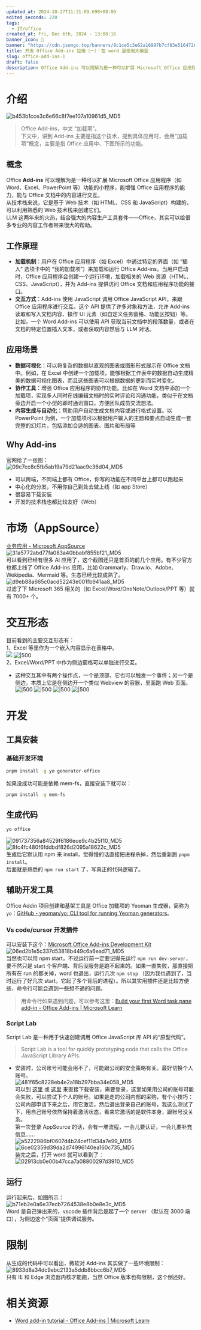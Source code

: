 ```yaml
---
updated_at: 2024-10-27T11:31:09.698+08:00
edited_seconds: 220
tags:
  - IT/office
created_at: Fri, Dec 6th, 2024 - 13:08:16
banner_icon: 🍷
banner: "https://cdn.jsongo.top/banners/8c1ce5c3e62a16997b7cf83e5164726c.jpg"
title: 开发 Office Add-ins 应用（一）：在 word 里使用大模型
slug: office-add-ins-1
draft: false
description: Office Add-ins 可以理解为是一种可以扩展 Microsoft Office 应用程序（如 Word、Excel、PowerPoint 等）功能的小程序，能增强 Office 应用程序的能力，能与 Office 文档中的内容进行交互。从技术栈来说，它是基于 Web 技术
---
```

# 介绍
![b453b1cce3c6e66c8f7ee107a10961d5_MD5](https://cdn.jsongo.top/2024/12/d306f3c989ebb5b3882644abfbd5a49d.webp)
>  Office Add-ins，中文 “加载项”。  
>  下文中，讲到 Add-ins 主要是指这个技术，提到具体应用时，会用“加载项”概念，主要是指 Office 应用中、下图所示的功能。
## 概念
Office **Add-ins** 可以理解为是一种可以扩展 Microsoft Office 应用程序（如 Word、Excel、PowerPoint 等）功能的小程序，能增强 Office 应用程序的能力，能与 Office 文档中的内容进行交互。  
从技术栈来说，它是基于 Web 技术（如 HTML、CSS 和 JavaScript）构建的，可以利用熟悉的 Web 技术栈来创建它们。  
LLM 这两年来的火热，结合强大的内容生产工具套件——Office，其实可以给很多专业的内容工作者带来很大的帮助。
## 工作原理
- **加载机制**：用户在 Office 应用程序（如 Excel）中通过特定的界面（如 “插入” 选项卡中的 “我的加载项”）来加载和运行 Office Add-ins。当用户启动时，Office 应用程序会创建一个运行环境，加载相关的 Web 资源（HTML、CSS、JavaScript），并为 Add-ins 提供访问 Office 文档和应用程序功能的接口。
- **交互方式**：Add-ins 使用 JavaScript 调用 Office JavaScript API，来跟 Office 应用程序进行交互。这个 API 提供了许多对象和方法，允许 Add-ins 读取和写入文档内容、操作 UI 元素（如自定义任务窗格、功能区按钮）等。比如，一个 Word Add-ins 可以使用 API 获取当前文档中的段落数量，或者在文档的特定位置插入文本，或者获取内容然后与 LLM 对话。
## 应用场景
- **数据可视化**：可以将复杂的数据以直观的图表或图形形式展示在 Office 文档中。例如，在 Excel 中创建一个加载项，能够根据工作表中的数据自动生成精美的数据可视化图表，而且这些图表可以根据数据的更新而实时变化。
- **协作工具**：增强 Office 应用程序的协作功能。比如在 Word 文档中添加一个加载项，实现多人同时在线编辑文档时的实时评论和沟通功能，类似于在文档旁边开启一个小型的即时通讯窗口，方便团队成员交流想法。
- **内容生成与自动化**：帮助用户自动生成文档内容或进行格式设置。以 PowerPoint 为例，一个加载项可以根据用户输入的主题和要点自动生成一套完整的幻灯片，包括添加合适的图表、图片和布局等
## Why Add-ins
官网给了一张图：  
	![09c7cc8c5fb5ab19a79d21aac9c36d04_MD5](https://cdn.jsongo.top/2024/12/ff7e6c77ddcf6130227a8ba4b47e6875.webp)
- 可以跨端，不同端上都有 Office，你写的功能在不同平台上都可以跑起来
- 中心化的分发，不用你自己到处去做上线（如 app Store）
- 很容易下载安装
- 开发的技术栈也都比较友好（Web）

# 市场（AppSource）
[业务应用 - Microsoft AppSource](https://appsource.microsoft.com/zh-cn/marketplace/apps?product=office%3Bword&page=1&src=office&corrid=1f1d6156-7354-6d5f-d739-b9841f6e1c48&omexanonuid=&referralurl=&ClientSessionId=e4728826-ce48-4ae1-83a3-f11b7f195f63)  
	![31a5772abd77fa083a40bbabf855bf21_MD5](https://cdn.jsongo.top/2024/12/f4e96ef3446b8a5867243039bbea65ee.webp)  
可以看到已经有很多 AI 应用了，这个截图还只是首页的前几个应用。有不少官方也都上线了 Office Add-ins 应用，比如 Grammarly、Draw.io、Adobe、Wekipedia、Mermaid 等。生态已经比较成熟了。  
![d9eb88a665c0acd52243e001fb941aa8_MD5](https://cdn.jsongo.top/2024/12/4bf99f0f5b0dbfe9c178f6a779071743.webp)  
过滤了下 Microsoft 365 相关的（如 Excel/Word/OneNote/Outlook/PPT 等）就有 7000+ 个。

# 交互形态
目前看到的主要交互形态有：  
1、Excel 等里作为一个嵌入内容显示在表格中。  
![](https://cdn.jsongo.top/2024/12/0718a4c5c68f59a0dac54be3613db317.webp)
![|500](https://cdn.jsongo.top/2024/12/0bdcf9ded954ee9ec42fb3066cf850e8.webp)  
2、Excel/Word/PPT 中作为侧边窗格可以单独进行交互。
- 这种交互其中有两个操作点，一个是顶部，它也可以触发一个事件；另一个是侧边，本质上它是在侧边开一个类似 Webview 的容器，里面跑 Web 页面。  
	![|500](https://cdn.jsongo.top/2024/12/8f588b5eba7bcc45fd9d37358ce0ab99.webp)
	![|500](https://cdn.jsongo.top/2024/12/43b2b8f25fa14664239034833ae828b9.webp)
	![|500](https://cdn.jsongo.top/2024/12/9ae3d75c01e2fae11e25ab81ed8f6340.webp)
	![|500](https://cdn.jsongo.top/2024/12/328217d99c5ba98b83784ac03fba1858.webp)

# 开发
## 工具安装
### 基础开发环境
```bash
pnpm install -g yo generator-office
```
如果没成功可能是依赖 mem-fs，直接安装下就可以：
```bash
pnpm install -g mem-fs
```
## 生成代码
```bash
yo office
```
![091737356a84529f6186ece9c4b25f10_MD5](https://cdn.jsongo.top/2024/12/308db6a261cf76acf4114a4a78ab2557.webp)  
![8fc4fc480f6fddbdf826d2095a18622c_MD5](https://cdn.jsongo.top/2024/12/41cedbbf9a12160ae1f0e4368a4dc876.webp)  
生成后它默认用 npm 来 install，觉得慢的话直接把进程杀掉，然后重新跑 `pnpm install`。  
后面就是熟悉的 `npm run start` 了，写真正的代码逻辑了。  
## 辅助开发工具
Office Addin 项目创建和基架工具是 Office 加载项的 Yeoman 生成器，简称为 `yo`：[GitHub - yeoman/yo: CLI tool for running Yeoman generators](https://github.com/yeoman/yo)。  
### Vs code/cursor 开发插件
可以安装下这个：[Microsoft Office Add-ins Development Kit](https://marketplace.visualstudio.com/items?itemName=msoffice.microsoft-office-add-in-debugger)  
	![06ed2b1e5c337d53818b449c6a6ead71_MD5](https://cdn.jsongo.top/2024/12/94b2a20f155e46bba502cec36e009b1f.webp)  
当然也可以用 npm start，不过运行前一定要记得先运行 `npm run dev-server`，要不然只是 start 个客户端、背后没服务是跑不起来的。如果一直失败，那直接把所有在 run 的都关掉，word 也退出，运行几次 `npm stop` （因为我也遇到了，当时运行了好几次 start，它起了多个背后的进程）。所以其实用插件还是比较方便些，命令行可能会遇到一些想不通的问题。
>  用命令行如果遇到问题，可以参考这里：[Build your first Word task pane add-in - Office Add-ins | Microsoft Learn](https://learn.microsoft.com/en-us/office/dev/add-ins/quickstarts/word-quickstart-yo)

### Script Lab
Script Lab 是一种用于快速创建调用 Office JavaScript 库 API 的“原型代码”。
>  Script Lab is a tool for quickly prototyping code that calls the Office JavaScript Library APIs.
- 安装时，公司账号可能会用不了，可能跟公司的安全策略有关。最好切换个人账号。  
	![481f65c8228eb4e2a18b297bba34e058_MD5](https://cdn.jsongo.top/2024/12/766add3fe8dd77c7b29ce094a1f8b986.webp)  
可以到 [这里](https://learn.microsoft.com/en-us/office/dev/add-ins/overview/explore-with-script-lab) 或 [这里](https://appsource.microsoft.com/en-us/product/office/WA104380862) 来直接下载安装，需要登录，这里如果用公司的账号可能会失败，可以尝试下个人的账号。如果是走的公司内部的采购，有个小技巧：公司内部申请下来之后，用它激活，然后退出登录自己的账号，我这么测试了下，用自己账号依然保持着激活状态，看来它激活的是软件本身，跟账号没关系。  
第一次登录 AppSource 的话，会有一堆流程，一会儿要认证，一会儿要补充信息……  
	![a5222986bf0607d4b24cef11d34a7e99_MD5](https://cdn.jsongo.top/2024/12/ed446538cfc84f72e0e5b86b639fc8ed.webp)
	![6ce02359d39da2d74996140ea160c735_MD5](https://cdn.jsongo.top/2024/12/92fa65ed60838d1e687557ce3418cdc6.webp)  
装完之后，打开 word 就可以看到了：  
	![02913cb0e00b47cca7a08800297d3910_MD5](https://cdn.jsongo.top/2024/12/8889f62079f35926fb5ab63fe45b0d05.webp)

## 运行
运行起来后，如图所示：  
	![b71eb2e0a6e37ecb7264538e8b0e8e3c_MD5](https://cdn.jsongo.top/2024/12/5020607f6dca911463819e1884f959f0.webp)  
Word 是自己弹出来的，vscode 插件背后是起了一个 server （默认在 3000 端口），为侧边这个“页面”提供调试服务。

# 限制
从生成的代码中可以看出，微软对 Add-ins 其实做了一些环境限制：  
	![8933d8a34dc9ebc2133a5ddb8bbcc6b7_MD5](https://cdn.jsongo.top/2024/12/779ca230a5c6deef84980df0246a0c51.webp)  
只有 IE 和 Edge 浏览器内核才能跑，当然 Office 版本也有限制，这个倒还好。

# 相关资源
- [Word add-in tutorial - Office Add-ins | Microsoft Learn](https://learn.microsoft.com/en-us/office/dev/add-ins/tutorials/word-tutorial)
